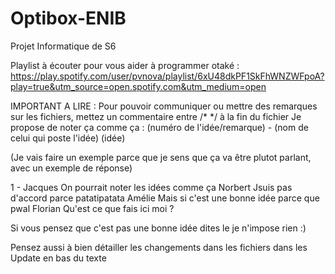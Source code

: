 # Optibox-ENIB
Projet Informatique de S6

Playlist à écouter pour vous aider à programmer otaké :
https://play.spotify.com/user/pvnova/playlist/6xU48dkPF1SkFhWNZWFpoA?play=true&utm_source=open.spotify.com&utm_medium=open

IMPORTANT A LIRE :
Pour pouvoir communiquer ou mettre des remarques sur les fichiers, mettez un commentaire entre /* */ à la fin du fichier
Je propose de noter ça comme ça : 
(numéro de l'idée/remarque) - (nom de celui qui poste l'idée)
(idée)

(Je vais faire un exemple parce que je sens que ça va être plutot parlant, avec un exemple de réponse)

1 - Jacques
On pourrait noter les idées comme ça
  Norbert
  Jsuis pas d'accord parce patatipatata
  Amélie
  Mais si c'est une bonne idée parce que pwal
  Florian
  Qu'est ce que fais ici moi ?
  
Si vous pensez que c'est pas une bonne idée dites le je n'impose rien :)

Pensez aussi à bien détailler les changements dans les fichiers dans les Update en bas du texte
